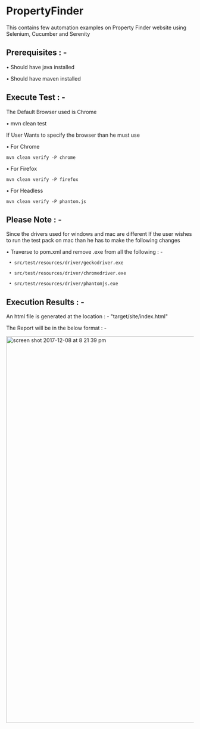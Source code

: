 # PropertyFinder
This contains few automation examples on Property Finder website using Selenium, Cucumber and Serenity

## Prerequisites : -
•	Should have java installed

•	Should have maven installed

## Execute Test : -
The Default Browser used is Chrome

•	mvn clean test

If User Wants to specify the browser than he must use

•	For Chrome

    mvn clean verify -P chrome

•	For Firefox

    mvn clean verify -P firefox

•	For Headless

    mvn clean verify -P phantom.js

## Please Note : -

Since the drivers used for windows and mac are different If the user wishes to run the test pack on mac than he has to make the following changes

•	Traverse to pom.xml and remove .exe from all the following : -

     • src/test/resources/driver/geckodriver.exe

     • src/test/resources/driver/chromedriver.exe

     • src/test/resources/driver/phantomjs.exe

## Execution Results : -

An html file is generated at the location : - "target/site/index.html"

The Report will be in the below format : -

<img width="1036" alt="screen shot 2017-12-08 at 8 21 39 pm" src="https://user-images.githubusercontent.com/14148321/33774346-66a64070-dc54-11e7-9e68-292f6eceac2a.png">





